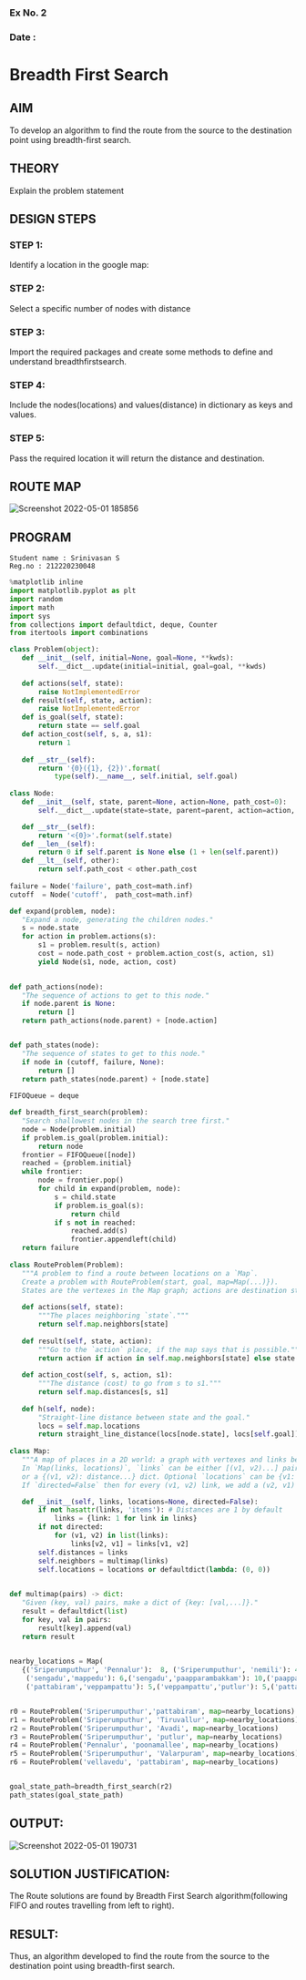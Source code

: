 ### Ex No. 2
### Date :  

# Breadth First Search
## AIM

To develop an algorithm to find the route from the source to the destination point using breadth-first search.

## THEORY
Explain the problem statement

## DESIGN STEPS

### STEP 1:
Identify a location in the google map:

### STEP 2:
Select a specific number of nodes with distance

### STEP 3:
Import the required packages and create some methods to define and understand breadthfirstsearch.

### STEP 4:
Include the nodes(locations) and values(distance) in dictionary as keys and values.

### STEP 5:
Pass the required location it will return the distance and destination.

## ROUTE MAP
![Screenshot 2022-05-01 185856](https://user-images.githubusercontent.com/103049243/166148111-86da8a0e-fe7b-4f2d-ab72-35ab0adcfac2.png)

## PROGRAM
```
Student name : Srinivasan S
Reg.no : 212220230048
```
```python
%matplotlib inline
import matplotlib.pyplot as plt
import random
import math
import sys
from collections import defaultdict, deque, Counter
from itertools import combinations

class Problem(object):
   def __init__(self, initial=None, goal=None, **kwds): 
       self.__dict__.update(initial=initial, goal=goal, **kwds) 
       
   def actions(self, state):        
       raise NotImplementedError
   def result(self, state, action): 
       raise NotImplementedError
   def is_goal(self, state):        
       return state == self.goal
   def action_cost(self, s, a, s1): 
       return 1
   
   def __str__(self):
       return '{0}({1}, {2})'.format(
           type(self).__name__, self.initial, self.goal)
           
class Node:
   def __init__(self, state, parent=None, action=None, path_cost=0):
       self.__dict__.update(state=state, parent=parent, action=action, path_cost=path_cost)

   def __str__(self): 
       return '<{0}>'.format(self.state)
   def __len__(self): 
       return 0 if self.parent is None else (1 + len(self.parent))
   def __lt__(self, other): 
       return self.path_cost < other.path_cost
       
failure = Node('failure', path_cost=math.inf) 
cutoff  = Node('cutoff',  path_cost=math.inf)

def expand(problem, node):
   "Expand a node, generating the children nodes."
   s = node.state
   for action in problem.actions(s):
       s1 = problem.result(s, action)
       cost = node.path_cost + problem.action_cost(s, action, s1)
       yield Node(s1, node, action, cost)
       

def path_actions(node):
   "The sequence of actions to get to this node."
   if node.parent is None:
       return []  
   return path_actions(node.parent) + [node.action]


def path_states(node):
   "The sequence of states to get to this node."
   if node in (cutoff, failure, None): 
       return []
   return path_states(node.parent) + [node.state]
   
FIFOQueue = deque

def breadth_first_search(problem):
   "Search shallowest nodes in the search tree first."
   node = Node(problem.initial)
   if problem.is_goal(problem.initial):
       return node
   frontier = FIFOQueue([node])
   reached = {problem.initial}
   while frontier:
       node = frontier.pop()
       for child in expand(problem, node):
           s = child.state
           if problem.is_goal(s):
               return child
           if s not in reached:
               reached.add(s)
               frontier.appendleft(child)
   return failure
   
class RouteProblem(Problem):
   """A problem to find a route between locations on a `Map`.
   Create a problem with RouteProblem(start, goal, map=Map(...)}).
   States are the vertexes in the Map graph; actions are destination states."""
   
   def actions(self, state): 
       """The places neighboring `state`."""
       return self.map.neighbors[state]
   
   def result(self, state, action):
       """Go to the `action` place, if the map says that is possible."""
       return action if action in self.map.neighbors[state] else state
   
   def action_cost(self, s, action, s1):
       """The distance (cost) to go from s to s1."""
       return self.map.distances[s, s1]
   
   def h(self, node):
       "Straight-line distance between state and the goal."
       locs = self.map.locations
       return straight_line_distance(locs[node.state], locs[self.goal])
       
class Map:
   """A map of places in a 2D world: a graph with vertexes and links between them. 
   In `Map(links, locations)`, `links` can be either [(v1, v2)...] pairs, 
   or a {(v1, v2): distance...} dict. Optional `locations` can be {v1: (x, y)} 
   If `directed=False` then for every (v1, v2) link, we add a (v2, v1) link."""

   def __init__(self, links, locations=None, directed=False):
       if not hasattr(links, 'items'): # Distances are 1 by default
           links = {link: 1 for link in links}
       if not directed:
           for (v1, v2) in list(links):
               links[v2, v1] = links[v1, v2]
       self.distances = links
       self.neighbors = multimap(links)
       self.locations = locations or defaultdict(lambda: (0, 0))

       
def multimap(pairs) -> dict:
   "Given (key, val) pairs, make a dict of {key: [val,...]}."
   result = defaultdict(list)
   for key, val in pairs:
       result[key].append(val)
   return result
   

nearby_locations = Map(
   {('Sriperumputhur', 'Pennalur'):  8, ('Sriperumputhur', 'nemili'): 4,('nemili', 'thodukkadu'): 4,('thodukkadu','sengadu'): 5,('Pennalur', 'Meavalakuppam'): 4, ('Pennalur', 'Valarpuram'): 7,('Pennalur', 'Kuthambakkam'):9,('Kuthambakkam','Thirumazhisai'):7, 
    ('sengadu','mappedu'): 6,('sengadu','paapparambakkam'): 10,('paapparambakkam','putlur'): 11, ('mappedu','kilacheri'): 6,('sengadu','polivakkam'): 4, ('Thirumazhisai','poonamallee'): 4, ('poonamallee','Avadi'):  10,('Avadi','pattabiram'): 6,
    ('pattabiram','veppampattu'): 5,('veppampattu','putlur'): 5,('pattabiram','serangerii'): 6,('serangerii','vellavedu'): 5, ('putlur', 'Tiruvallur'): 5,})


r0 = RouteProblem('Sriperumputhur','pattabiram', map=nearby_locations)
r1 = RouteProblem('Sriperumputhur', 'Tiruvallur', map=nearby_locations)
r2 = RouteProblem('Sriperumputhur', 'Avadi', map=nearby_locations)
r3 = RouteProblem('Sriperumputhur', 'putlur', map=nearby_locations)
r4 = RouteProblem('Pennalur', 'poonamallee', map=nearby_locations)
r5 = RouteProblem('Sriperumputhur', 'Valarpuram', map=nearby_locations)
r6 = RouteProblem('vellavedu', 'pattabiram', map=nearby_locations)


goal_state_path=breadth_first_search(r2)
path_states(goal_state_path)
```

## OUTPUT:
![Screenshot 2022-05-01 190731](https://user-images.githubusercontent.com/103049243/166148420-b41c64a6-d933-4df6-8ecc-78921ae4d59c.png)

## SOLUTION JUSTIFICATION:
The Route solutions are found by Breadth First Search algorithm(following FIFO and routes travelling from left to right).

## RESULT:
Thus, an algorithm developed to find the route from the source to the destination point using breadth-first search.


